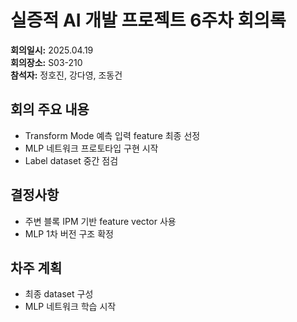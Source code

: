 # 실증적 AI 개발 프로젝트 6주차 회의록

**회의일시:** 2025.04.19  
**회의장소:** S03-210  
**참석자:** 정호진, 강다영, 조동건

## 회의 주요 내용

- Transform Mode 예측 입력 feature 최종 선정
- MLP 네트워크 프로토타입 구현 시작
- Label dataset 중간 점검

## 결정사항

- 주변 블록 IPM 기반 feature vector 사용
- MLP 1차 버전 구조 확정

## 차주 계획

- 최종 dataset 구성
- MLP 네트워크 학습 시작
